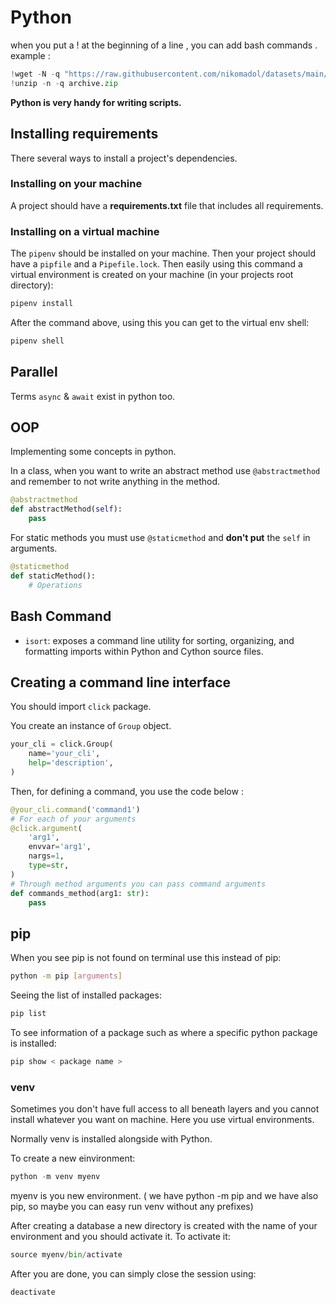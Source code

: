 # Python

when you put a ! at the beginning of a line , you can add bash commands . example : 
```python
!wget -N -q "https://raw.githubusercontent.com/nikomadol/datasets/main/FER-2013/archive.zip"
!unzip -n -q archive.zip
```

**Python is very handy for writing scripts.**

## Installing requirements

There several ways to install a project's dependencies. 

### Installing on your machine 

A project should have a **requirements.txt** file that includes all requirements. 


### Installing on a virtual machine

The `pipenv` should be installed on your machine. Then your project should have a `pipfile` and a `Pipefile.lock`. Then easily using this command a virtual environment is created on your machine (in your projects root directory):
```bash
pipenv install
```

After the command above, using this you can get to the virtual env shell:
```bash
pipenv shell
```

## Parallel

Terms `async` & `await` exist in python too.

## OOP

Implementing some concepts in python. 

In a class, when you want to write an abstract method use `@abstractmethod` and remember to not write anything in the method. 
```python
@abstractmethod
def abstractMethod(self):
    pass
```

For static methods you must use `@staticmethod` and **don't put** the `self` in arguments.
```python
@staticmethod
def staticMethod():
    # Operations 
```

## Bash Command

- `isort`: exposes a command line utility for sorting, organizing, and formatting imports within Python and Cython source files.

## Creating a command line interface

You should import `click` package.

You create an instance of `Group` object.

```python
your_cli = click.Group(
    name='your_cli',
    help='description',
)
```

Then, for defining a command, you use the code below :

```python
@your_cli.command('command1')
# For each of your arguments
@click.argument(
    'arg1',
    envvar='arg1',
    nargs=1,
    type=str,
)
# Through method arguments you can pass command arguments
def commands_method(arg1: str):
    pass
```

## pip 

When you see pip is not found on terminal use this instead of pip:
```bash
python -m pip [arguments]
```

Seeing the list of installed packages:
```bash
pip list
```

To see information of a package such as where a specific python package is installed:
```bash
pip show < package name >
```

### venv

Sometimes you don't have full access to all beneath layers and you cannot install whatever you want on machine. Here you use virtual environments. 

Normally venv is installed alongside with Python.

To create a new einvironment:
```python
python -m venv myenv
```

myenv is you new environment. ( we have python -m pip and we have also pip, so maybe you can easy run venv without any prefixes)

After creating a database a new directory is created with the name of your environment and you should activate it. To activate it:
```python
source myenv/bin/activate
```

After you are done, you can simply close the session using:
```python
deactivate
```